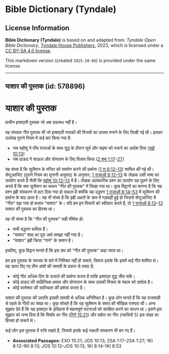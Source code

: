 # Bible Dictionary (Tyndale)

## License Information

**Bible Dictionary (Tyndale)** is based on and adapted from: _Tyndale Open Bible Dictionary_, [Tyndale House Publishers](https://tyndaleopenresources.com/), 2023, which is licensed under a [CC BY-SA 4.0 license](https://creativecommons.org/licenses/by-sa/4.0/legalcode.en).

This markdown version (created `2025-10-06`) is provided under the same license.



--------------------------------

## याशार की पुस्तक (id: 578896)

याशार की पुस्तक
===============

प्राचीन इस्राएली पुस्तक जो अब उपलब्ध नहीं है।

यह संभवतः गीत पुस्तक थी जो इस्राएली नायकों की विजयों का उत्सव मनाने के लिए लिखी गई थी। इसका उल्लेख पुराने नियम में कई बार किया गया है:

* जब यहोशू ने पाँच राजाओं के साथ युद्ध के दौरान सूर्य और चंद्रमा को रुकने का आदेश दिया ([यहो 10:13](https://ref.ly/Josh10:13))
* जब दाऊद ने शाऊल और योनातन के लिए विलाप किया ([2 शमू 1:17](https://ref.ly/2Sam1:17-2Sam1:27)–[27](https://ref.ly/2Sam1:17-2Sam1:27))

यह संभव है कि सुलैमान के मन्दिर को समर्पण करने की प्रार्थना ([1 रा 8:12–13](https://ref.ly/1Kgs8:12-1Kgs8:13)) शामिल की गई थी। सेप्टुआजिंट (पुराने नियम का यूनानी अनुवाद) के अनुसार, [1 राजाओं 8:12–13](https://ref.ly/1Kgs8:12-1Kgs8:13) के लेखक उसी भाषा का उपयोग करते हैं जैसी कि [यहोशू 10:12–13](https://ref.ly/Josh10:12-Josh10:13) में है। लेखक अलंकारिक प्रश्न का उपयोग यह पूछने के लिए करते हैं कि क्या सुलैमान का कथन "गीत की पुस्तक" में लिखा गया था। कुछ विद्वानों का मानना है कि यह प्रश्न इब्री संस्करण से हटा दिया गया हो सकता है क्योंकि यह उद्धरण [1 राजाओं 8:14–53](https://ref.ly/1Kgs8:14-1Kgs8:53) में सुलैमान की प्रार्थना के बाद आता है। यह भी संभव है कि इब्री अक्षरों के क्रम में गड़बड़ी हुई हो जिससे सेप्टुआजिंट में "गीत" पढ़ा गया हो बजाय "याशार" के। यदि हम इन विचारों को स्वीकार करते हैं, तो [1 राजाओं 8:12](https://ref.ly/1Kgs8:12-1Kgs8:13)–[13](https://ref.ly/1Kgs8:12-1Kgs8:13) याशार की पुस्तक का हिस्सा था।

यह भी संभव है कि "गीत की पुस्तक" सही शीर्षक हो:

* सभी उद्धरण कविता हैं।
* "याशार" शब्द का पूरा अर्थ समझा नहीं गया है।
* “याशार” इब्री क्रिया “गाने” के समान है।

इसलिए, कुछ विद्वान मानते हैं कि इस ग्रंथ को "गीत की पुस्तक" कहा जाता था।

हम इस पुस्तक के स्वभाव के बारे में निश्चित नहीं हो सकते, सिवाय इसके कि इसमें कई गीत शामिल थे। यह ऊपर दिए गए तीन अंशों की सामग्री के प्रकार से स्पष्ट है:

* कोई गीत अधिक दिन के उजाले की प्रार्थना करता है ताकि इस्राएल युद्ध जीत सकें।
* कोई दाऊद की साहित्यिक क्षमता और योनातान के साथ उसकी मित्रता के महत्व को दर्शाता है।
* कोई परमेश्वर की सर्वोच्चता की प्रशंसा करता है।

याशार की पुस्तक की उत्पत्ति इसकी सामग्री से अधिक अनिश्चित है। कुछ लोग मानते हैं कि यह राजशाही से पहले के गीतों का संग्रह था। कुछ सोचते हैं कि यह सुलैमान के समय की मौखिक परम्परा थी। अन्य सुझाव देते हैं कि यह इस्राएल के इतिहास में महत्वपूर्ण घटनाओं को संरक्षित करने का साधन था। इसने इस सुझाव को जन्म दिया है कि मिर्याम का गीत ([निर्ग 15:21](https://ref.ly/Exod15:21)) और दबोरा का गीत (न्यायियों 5\) इस संग्रह का हिस्सा हो सकते थे।

कई लोग इस पुस्तक में रुचि रखते हैं, जिससे इसके कई नकली संस्करण भी बन गए हैं।

* **Associated Passages:** EXO 15:21; JOS 10:13; 2SA 1:17–2SA 1:27; 1KI 8:12–1KI 8:13; JOS 10:12–JOS 10:13; 1KI 8:14–1KI 8:53

